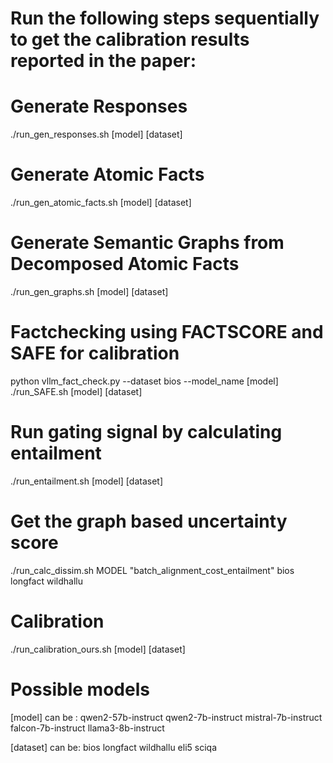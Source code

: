 # Run the following steps sequentially to get the calibration results reported in the paper:

# Generate Responses
./run_gen_responses.sh [model] [dataset]

# Generate Atomic Facts
./run_gen_atomic_facts.sh [model] [dataset]

# Generate Semantic Graphs from Decomposed Atomic Facts
./run_gen_graphs.sh [model] [dataset]

# Factchecking using FACTSCORE and SAFE for calibration
python vllm_fact_check.py --dataset bios --model_name [model]
./run_SAFE.sh [model] [dataset]

# Run gating signal by calculating entailment 
./run_entailment.sh [model] [dataset]

# Get the graph based uncertainty score
./run_calc_dissim.sh MODEL "batch_alignment_cost_entailment" bios longfact wildhallu


# Calibration 
./run_calibration_ours.sh [model] [dataset]

# Possible models
[model] can be :
qwen2-57b-instruct
qwen2-7b-instruct
mistral-7b-instruct
falcon-7b-instruct
llama3-8b-instruct

[dataset] can be:
bios
longfact
wildhallu
eli5
sciqa

